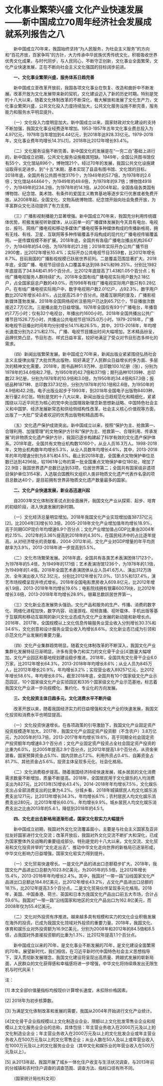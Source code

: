 # 文化事业繁荣兴盛 文化产业快速发展——新中国成立70周年经济社会发展成就系列报告之八

　　新中国成立70年来，我国始终坚持“为人民服务，为社会主义服务”的方向和“百花齐放，百家争鸣”的方针，大力传承中华民族优秀传统文化，积极吸收世界优秀文化成果，与时代同步，与人民同心，不断守正创新，文化事业全面繁荣，文化产业快速发展，正在不断向社会主义文化强国的目标阔步前进。

　　**一、文化事业繁荣兴盛，服务体系日趋完善**

　　新中国成立至改革开放前，我国各项文化事业在恢复、改造和曲折中不断发展。改革开放为文化发展带来新的契机，文化建设迈入了新的历史时期。特别是党的十八大以来，随着文化体制改革的不断深化，极大解放和发展了文化生产力，文化事业繁荣兴盛，公共文化投入力度持续加大，公共文化服务设施不断完善，服务能力和服务水平明显提升。

　　（一）文化投入力度明显加大。新中国成立以来，国家财政对文化建设的支持不断加强，我国文化事业经费逐年增加。1953-1957年五年文化事业费总投入为4.97亿元，1978年当年增加到4.44亿元，到2018年达928.33亿元。1979-2018年，文化事业费年均增长14.3%\[1\]，2018年比2012年增长93.4%。

　　（二）文化服务设施不断完善。新中国文化的发展是在“一穷二白”基础上进行的，新中国成立初期，公共文化服务设施极其短缺。1949年，全国公共图书馆仅有55个，文化馆站896个，博物馆21个。经过70年的发展，我国公共文化设施建设取得长足进步。到“十五”末期，基本实现了县县有图书馆、文化馆的目标。2018年底，全国共有公共图书馆3176个，为1949年的57.7倍，为1978年的2.6倍；文化馆站44464个，为1949年的49.6倍，为1978年的9.7倍；博物馆4918个，为1949年的234.2倍，为1978年的14.1倍。从2004年起，全国各级各类国有博物馆、纪念馆、美术馆、有条件的爱国主义教育基地等逐步实行优惠或者免费开放。从2008年起，全国文化、文物系统博物馆、纪念馆开始向社会免费开放，为丰富群众文化活动提供了有力支撑。

　　（三）广播影视制播能力显著增强。新中国成立70年来，我国充分利用传统媒体优势，积极发展视听新媒体，从以前单一的广播媒体发展到今天具有电台、电视台、报刊、网络广播电视和移动多媒体广播电视等多种媒体构成的传播新格局，拥有无线、有线、卫星、互联网等多种传输覆盖手段构成的现代化广播电视传输覆盖网。一是传媒规模不断扩展。2018年底，全国共有各级广播电台播出机构2647个，为1949年的54.0倍，为1978年的21.2倍；2018年实际开办公共广播节目2900套，比2012年增长10.4%；实际开办公共电视节目3559套，比2012年增长8.7%。目前我国的广播影视规模已跃居世界前列。二是覆盖范围显著扩大。2018年底，全国广播、电视节目综合人口覆盖率达到98.94%和99.25%，分别比1982年底提高了34.84和41.95个百分点，比2012年底提高了1.43和1.05个百分点；有线广播电视服务人群持续扩大。2018年全国有线广播电视实际用户数为2.18亿户，占全国家庭总户数的49.0%，而1998年有线广播电视实际用户数只有0.28亿户。在有线广播电视实际用户中，数字电视用户数2.01亿户，占92.3%，数字用户数比2012年增长40.8%，占比提高25.8个百分点。随着互联网的普及，广播影视新媒体蓬勃发展，2018年全国网络视听注册用户已达到65.7亿个，节目播放次数接近2.7万亿次。三是播出能力日益增强。1978年全国仅有93个广播电台，年播音约7.7万小时；仅有32个电视台，年播出约1600小时。2018年全国共播出公共广播节目1526.7万小时，共播出公共电视节目1925.0万小时。1979-2018年，广播和电视节目播出时间年均分别增长14.1%和26.5%，其中，2013-2018年，年均增长速度分别为2.2%和2.1%。广播、电视节目播出时间大幅增加，艺术精品纷呈，品牌优势凸显，节目形态、样式日益丰富，较好地满足了受众对节目形态多样化的需求。

　　（四）新闻出版繁荣发展。新中国成立70年来，新闻出版业紧紧围绕弘扬社会主义主旋律出版了大批优秀出版物，较好满足了人民群众日益增长的多方面、多层次的精神文化需要。2018年，图书品种51.9万种、总印数100.1亿册（张），分别为1978年的34.6倍和2.7倍，为1950年的42.7倍和37.1倍；期刊品种10139种、总印数22.9亿册，分别为1978年的10.9倍和3.0倍，为1950年的34.4倍和57.3倍；报纸品种1871种、总印数337.3亿份，分别为1978年的10.1倍和2.6倍，为1950年的4.9倍和42.2倍。电子出版业起步于1993年，到2018年全国电子出版物8403种，发行量2.6亿张。特别是党的十八大以来，新闻出版业日趋规范化和精细化，紧紧围绕以习近平同志为核心的党中央治国理政新理念新思想新战略、中国特色社会主义和中国梦、经济发展新常态和供给侧结构性改革、社会主义核心价值观等方面，出版了一大批广受读者欢迎的优秀出版物和精品图书。

　　（五）文化遗产保护成效突出。新中国成立以来，按照“保护为主、抢救第一、合理利用、加强管理”的文物保护方针和“保护为主、抢救第一、合理利用、传承发展”的非物质文化遗产保护方针，我国已逐步构建起了科学有效的文化遗产保护体系。2018年底，全国共有文物业机构数10160个，从业人员16.3万人。1998-2018年，文物业机构数年均增长5.3%，从业人员数年均增长4.6%，其中，2013-2018年的年均增速分别为8.8%和4.5%。截止到2018年底，全国重点文物保护单位总数已达到4296处，较1961年公布的第一批全国重点文物保护单位180处，增加了22.9倍；我国世界遗产总数已达到53项，位居世界第二；全国共有国家级非遗项目保护单位3154家，入选联合国教科文组织人类非物质文化遗产代表作名录的项目总数达40个，是目前拥有世界非物质文化遗产数量最多的国家。

　　**二、文化产业快速发展，新业态迅速兴起**

　　自2003年文化体制改革试点到全面展开，我国文化产业从探索、起步、培育的初级阶段，进入快速发展的新时期。

　　（一）文化经济总量明显增加。2018年我国文化产业实现增加值38737亿元\[2\]，比2004年\[3\]增长10.3倍，2005-2018年文化产业增加值年均增长18.9%，高于同期GDP现价年均增速6.9个百分点；文化产业增加值占GDP比重由2004年的2.15%、2012年的3.36%提高到2018年的4.30%，在国民经济中的占比逐年提高。从对经济增长的贡献看，2004-2012年间，文化产业对GDP增量的年平均贡献率为3.9%，2013-2018年进一步提高到5.5%。

　　（二）文化市场繁荣发展。2018年底，全国共有各类艺术表演团体17123个，为1978年的5.4倍，为1949年的17.1倍；艺术表演场馆1236个，为1978年的1.1倍，为1949年的1.4倍。2018年全国艺术表演团体从业人员41.6万人、演出312万场次、全年演出收入152.3亿元，分别比2012年增长72.0%、131.5%和137.4%，演艺市场规模呈现井喷式增长。2018年全国电影票房收入609.8亿元，比2012年增长1.9倍，2013-2018年年均增长19.6%；电影院线拥有银幕60079块，比2012年增长3.6倍，2013-2018年年均增长28.9%，银幕总数跃居世界第一。

　　（三）文化新业态发展势头强劲。文化产品和服务的生产、传播、消费的数字化、网络化进程加快，数字内容、动漫游戏、视频直播、视听载体、手机出版等基于互联网和移动互联网的新兴文化业态成为文化产业发展的新动能和新增长点。2016年、2017年，全国规模以上文化信息传输服务业营业收入分别增长30.3%和34.6%，文化创意和设计服务业营业收入均增长8.6%。文化新业态已成为引领和示范文化产业发展的重要力量。

　　（四）文化产业集群趋势明显。随着文化体制改革的不断深入，我国文化产业集群化发展特征日渐明显，许多有竞争力和实力的文化骨干企业\[4\]数量大幅增加，文化产业园区和基地规划建设稳步推进。2018年，全国共有文化骨干企业6.0万家，比2012年增长64.3%，2013-2018年年均增长8.6%；从业人员为845万人，比2012年增长20.9%，年均增长3.2%；实现营业收入89257亿元，比2012年增长58.6%，年均增长8.0%。截至2018年底，全国共有10个国家级文化产业示范园区，10个国家级文化产业实验园区和335个国家级文化产业示范基地，标志着我国文化产业进一步向规模化、集约化、专业化的方向发展。

　　**三、文化投资主体日趋多元，文化消费水平不断升级**

　　改革开放以来，随着我国经济实力的日益增强和文化产业的快速发展，我国文化投资和消费水平也明显提高。

　　（一）文化投资快速增长。在各项政策的引导激励下，我国文化产业固定资产投资规模逐年加大。2017年，我国文化产业固定资产投资额（不含农户）3.8万亿元，为2005年的13.7倍，2013-2017年年均增长19.6%，高于同期全社会固定资产投资额年均增速8.3个百分点；文化产业固定资产投资占全社会固定资产投资的比重为6.0%，比2005年提高2.9个百分点，比2012年提高1.8个百分点。从资金来源看，国家预算资金占5.1%、国内贷款占7.2%、利用外资占0.4%、自筹资金占81.7%、其他资金占5.6%，投资主体呈现多元化、社会化格局。

　　（二）文化消费稳步提高。随着我国经济持续快速发展，城乡居民的文化消费需求数量不断增加，质量不断提高。2018年，全国居民用于文化娱乐的人均消费支出为827元，比2013年\[5\]增长43.4%，2014-2018年年均增长7.5%，文化娱乐支出占全部消费支出的比重为4.2%。分城乡看，2018年城镇居民人均文化娱乐消费支出1271元，比2013年增长34.3%，年均增长6.1%；农村居民人均文化娱乐消费支出280元，比2013年增长60.0%，年均增长9.9%。城乡居民人均文化娱乐消费支出之比由2013年的5.4∶1，降低到2018年的4.5∶1。

　　**四、文化走出去新格局逐渐形成，国家文化软实力大幅提升**

　　新中国成立初期，我国对外文化交流覆盖面小，主要是与社会主义国家及亚非拉友好国家进行文化交流；改革开放后，我国对外文化交流不断扩大和深化，已成为国家整体外交战略的重要组成部分。特别是党的十八大以来，文化交流、文化贸易和文化投资并举的“文化走出去”、推动中华文化走向世界的新格局已逐渐形成，中华文化影响力日益增强，国家文化软实力得到提升。

　　（一）文化贸易快速增长。一是文化产品的进出口总额稳步扩大。2018年，我国文化产品进出口总额为1023.8亿美元，为2005年的5.5倍，比2012年增长15.4%，2013-2018年年均增长2.4%。其中，我国对“一带一路”沿线国家文化产品进出口总额达184.8亿美元，比2012年增长43.2%，占文化产品进出口总额的18.1%，比2012年提高3.5个百分点。二是文化贸易伙伴呈现多元化格局。2018年，美国、中国香港、荷兰、英国和日本为我国文化产品出口前五大市场，合计占59.6%。我国对“一带一路”沿线国家和地区的文化产品出口为162.8亿美元，而2008年仅为55.4亿美元。

　　（二）文化对外投资有序推进。越来越多具有规模和实力的文化企业积极发展在海外的投资，已成为我国文化领域对外投资的重要力量。2018年，我国文化、体育和娱乐业对外投资额为16.9亿美元，分别为2008年和2012年的84.5倍和8.5倍，占我国对外直接投资额的比重为1.3%，比2012年提高1.1个百分点。

　　新中国成立以来的70年，是文化事业不断发展的70年，是文化建设全面繁荣的70年。展望新时代，我们相信，在习近平新时代中国特色社会主义思想指导下，深入贯彻新发展理念，我国文化建设将呈现出高质量、跨越式发展的崭新局面，人民群众的文化获得感和幸福感将进一步增强，中华文化将持续焕发出无限生机与时代风采！

注：

\[1\] 本文全部价值量指标均按现价计算增长速度，未扣除价格因素。

\[2\] 2018年为初步核算数。

\[3\] 为满足文化体制改革和发展的需要，我国从2004年开始进行文化产业统计。

\[4\]文化骨干企业指规模以上文化制造业企业、限额以上文化批发零售业企业和规模以上文化服务业企业的总称，具体包括：年主营业务收入在2000万元及以上的文化制造业企业；年主营业务收入在2000万元及以上的文化批发企业或年主营业务收入在500万元及以上的文化零售企业；从业人数在50人及以上或年营业收入在1000万元及以上的文化服务业企业（其中文化和娱乐业的年营业收入在500万元及以上）。

\[5\] 从2013年起，我国开展了城乡一体化住户收支与生活状况调查，与2013年前的分城镇和农村住户调查的调查范围、调查方法、指标口径有所不同。

　　（国家统计局社科文司）